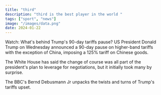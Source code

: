```yaml
---
title: "third"
description: "third is the best player in the world "
tags: ["sport", "news"]
image: "/images/data.png"
date: 2024-01-22
---
```


Watch: What's behind Trump's 90-day tariffs pause?
US President Donald Trump on Wednesday announced a 90-day pause on higher-band tariffs with the exception of China, imposing a 125% tariff on Chinese goods.

The White House has said the change of course was all part of the president's plan to leverage for negotiations, but it initially took many by surprise.

The BBC's Bernd Debusmann Jr unpacks the twists and turns of Trump's tariffs upset.
